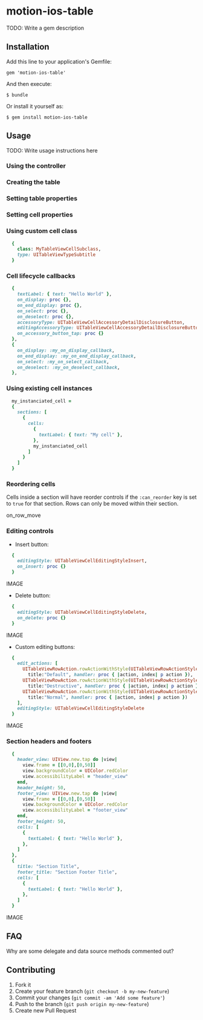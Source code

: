# motion-ios-table

TODO: Write a gem description

## Installation

Add this line to your application's Gemfile:

    gem 'motion-ios-table'

And then execute:

    $ bundle

Or install it yourself as:

    $ gem install motion-ios-table

## Usage

TODO: Write usage instructions here

### Using the controller

### Creating the table

### Setting table properties

### Setting cell properties

### Using custom cell class

```ruby
  {
    class: MyTableViewCellSubclass,
    type: UITableViewTypeSubtitle
  }
```

### Cell lifecycle callbacks

```ruby
  {
    textLabel: { text: "Hello World" },
    on_display: proc {},
    on_end_display: proc {},
    on_select: proc {},
    on_deselect: proc {},
    accessoryType: UITableViewCellAccessoryDetailDisclosureButton,
    editingAccessoryType: UITableViewCellAccessoryDetailDisclosureButton,
    on_accessory_button_tap: proc {}
  },
  {
    on_display: :my_on_display_callback,
    on_end_display: :my_on_end_display_callback,
    on_select: :my_on_select_callback,
    on_deselect: :my_on_deselect_callback,
  },
```

### Using existing cell instances

```ruby
  my_instanciated_cell =
  {
    sections: [
      {
        cells: 
          {
            textLabel: { text: "My cell" },
          },
          my_instanciated_cell
        ]
      }
    ]
  }
```

### Reordering cells

  Cells inside a section will have reorder controls if the `:can_reorder` key is
  set to `true` for that section. Rows can only be moved within their section.

  on_row_move

### Editing controls

  - Insert button:

```ruby
  {
    editingStyle: UITableViewCellEditingStyleInsert,
    on_insert: proc {}
  }
```

IMAGE

  - Delete button:

```ruby
  {
    editingStyle: UITableViewCellEditingStyleDelete,
    on_delete: proc {}
  }
```

IMAGE

  - Custom editing buttons:

```ruby
  {
    edit_actions: [
      UITableViewRowAction.rowActionWithStyle(UITableViewRowActionStyleDefault,
        title:"Default", handler: proc { |action, index| p action }),
      UITableViewRowAction.rowActionWithStyle(UITableViewRowActionStyleDestructive,
        title:"Destructive", handler: proc { |action, index| p action }),
      UITableViewRowAction.rowActionWithStyle(UITableViewRowActionStyleNormal,
        title:"Normal", handler: proc { |action, index| p action })
    ],
    editingStyle: UITableViewCellEditingStyleDelete
  }
```

IMAGE

### Section headers and footers

```ruby
  {
    header_view: UIView.new.tap do |view|
      view.frame = [[0,0],[0,50]]
      view.backgroundColor = UIColor.redColor
      view.accessibilityLabel = "header_view"
    end,
    header_height: 50,
    footer_view: UIView.new.tap do |view|
      view.frame = [[0,0],[0,50]]
      view.backgroundColor = UIColor.redColor
      view.accessibilityLabel = "footer_view"
    end,
    footer_height: 50,
    cells: [
      {
        textLabel: { text: "Hello World" },
      },
    ]
  },
  {
    title: "Section Title",
    footer_title: "Section Footer Title",
    cells: [
      {
        textLabel: { text: "Hello World" },
      },
    ]
  }
```

IMAGE
    
## FAQ

Why are some delegate and data source methods commented out?

## Contributing

1. Fork it
2. Create your feature branch (`git checkout -b my-new-feature`)
3. Commit your changes (`git commit -am 'Add some feature'`)
4. Push to the branch (`git push origin my-new-feature`)
5. Create new Pull Request
